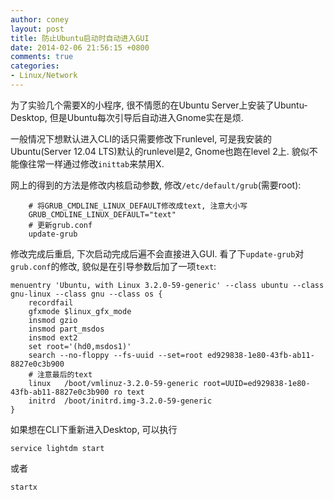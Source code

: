```yaml
---
author: coney
layout: post
title: 防止Ubuntu启动时自动进入GUI
date: 2014-02-06 21:56:15 +0800
comments: true
categories:
- Linux/Network
---
```


为了实验几个需要X的小程序, 很不情愿的在Ubuntu Server上安装了Ubuntu-Desktop, 但是Ubuntu每次引导后自动进入Gnome实在是烦.

一般情况下想默认进入CLI的话只需要修改下runlevel, 可是我安装的Ubuntu(Server 12.04 LTS)默认的runlevel是2, Gnome也跑在level 2上. 貌似不能像往常一样通过修改`inittab`来禁用X.

<!-- more -->
网上的得到的方法是修改内核启动参数, 修改`/etc/default/grub`(需要root):

``` text Update /etc/default/grub
    # 将GRUB_CMDLINE_LINUX_DEFAULT修改成text, 注意大小写
    GRUB_CMDLINE_LINUX_DEFAULT="text"
    # 更新grub.conf
    update-grub
```

修改完成后重启, 下次启动完成后遍不会直接进入GUI. 看了下`update-grub`对`grub.conf`的修改, 貌似是在引导参数后加了一项`text`:

``` text /boot/grub/grub.cfg
menuentry 'Ubuntu, with Linux 3.2.0-59-generic' --class ubuntu --class gnu-linux --class gnu --class os {
    recordfail
    gfxmode $linux_gfx_mode
    insmod gzio
    insmod part_msdos
    insmod ext2
    set root='(hd0,msdos1)'
    search --no-floppy --fs-uuid --set=root ed929838-1e80-43fb-ab11-8827e0c3b900
    # 注意最后的text
    linux	/boot/vmlinuz-3.2.0-59-generic root=UUID=ed929838-1e80-43fb-ab11-8827e0c3b900 ro text
    initrd	/boot/initrd.img-3.2.0-59-generic
}
```

如果想在CLI下重新进入Desktop, 可以执行

`service lightdm start`

或者

`startx`
